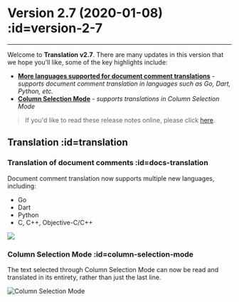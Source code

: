 # Version 2.7 (2020-01-08) :id=version-2-7

---

Welcome to **Translation v2.7**. There are many updates in this version that we hope you'll like, some of the key highlights include:

- [**More languages supported for document comment translations**](#docs-translation) - _supports document comment translation in languages such as Go, Dart, Python, etc._
- [**Column Selection Mode**](#column-selection-mode) - _supports translations in Column Selection Mode_

> If you'd like to read these release notes online, please click [here](#/ko/updates ':ignore :target=_blank').

## Translation :id=translation
### Translation of document comments :id=docs-translation

Document comment translation now supports multiple new languages, including:

- Go
- Dart
- Python
- C, C++, Objective-C/C++

![](/updates/img/v2_7/doc.png)

### Column Selection Mode :id=column-selection-mode

The text selected through Column Selection Mode can now be read and translated in its entirety, rather than just the last line.

![Column Selection Mode](/updates/img/v2_7/column_selection_mode.gif)